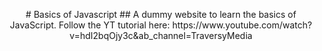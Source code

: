 <p align=center>
  # Basics of Javascript
## A dummy website to learn the basics of JavaScript.
  Follow the YT tutorial here: https://www.youtube.com/watch?v=hdI2bqOjy3c&ab_channel=TraversyMedia
  </p>

